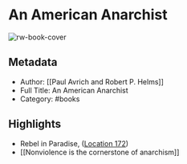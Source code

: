 # An American Anarchist

![rw-book-cover](https://m.media-amazon.com/images/I/81UQNvhvRnL._SY160.jpg)

## Metadata
- Author: [[Paul Avrich and Robert P. Helms]]
- Full Title: An American Anarchist
- Category: #books

## Highlights
- Rebel in Paradise, ([Location 172](https://readwise.io/to_kindle?action=open&asin=B076CMV9RX&location=172))
- [[Nonviolence is the cornerstone of anarchism]]

